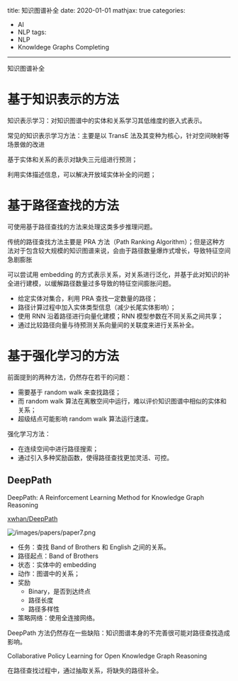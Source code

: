 title: 知识图谱补全
date: 2020-01-01
mathjax: true
categories:
- AI
- NLP
tags:
- NLP
- Knowldege Graphs Completing
---

知识图谱补全

<!-- more -->

# 基于知识表示的方法

知识表示学习：对知识图谱中的实体和关系学习其低维度的嵌入式表示。

常见的知识表示学习方法：主要是以 TransE 法及其变种为核心，针对空间映射等场景做的改进

基于实体和关系的表示对缺失三元组进行预测；

利用实体描述信息，可以解决开放域实体补全的问题；

# 基于路径查找的方法

可使用基于路径查找的方法来处理这类多步推理问题。

传统的路径查找方法主要是 PRA 方法（Path Ranking Algorithm）；但是这种方法对于包含较大规模的知识图谱来说，会由于路径数量爆炸式增长，导致特征空间急剧膨胀

可以尝试用 embedding 的方式表示关系，对关系进行泛化，并基于此对知识的补全进行建模，以缓解路径数量过多导致的特征空间膨胀问题。

- 给定实体对集合，利用 PRA 查找一定数量的路径；
- 路径计算过程中加入实体类型信息（减少长尾实体影响）；
- 使用 RNN 沿着路径进行向量化建模；RNN 模型参数在不同关系之间共享；
- 通过比较路径向量与待预测关系向量间的关联度来进行关系补全。

# 基于强化学习的方法

前面提到的两种方法，仍然存在若干的问题：

- 需要基于 random walk 来查找路径；
- 而 random walk 算法在离散空间中运行，难以评价知识图谱中相似的实体和关系；
- 超级结点可能影响 random walk 算法运行速度。

强化学习方法：

- 在连续空间中进行路径搜索；
- 通过引入多种奖励函数，使得路径查找更加灵活、可控。

## DeepPath

DeepPath: A Reinforcement Learning Method for Knowledge Graph Reasoning

[xwhan/DeepPath](https://github.com/xwhan/DeepPath)

![/images/papers/paper7.png](/images/papers/paper7.png)

- 任务：查找 Band of Brothers 和 English 之间的关系。
- 路径起点：Band of Brothers
- 状态：实体中的 embedding
- 动作：图谱中的关系；
- 奖励
    - Binary，是否到达终点
    - 路径长度
    - 路径多样性
- 策略网络：使用全连接网络。

DeepPath 方法仍然存在一些缺陷：知识图谱本身的不完善很可能对路径查找造成影响。

Collaborative Policy Learning for Open Knowledge Graph Reasoning

在路径查找过程中，通过抽取关系，将缺失的路径补全。